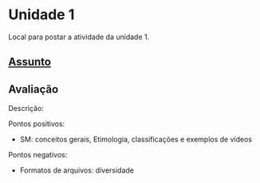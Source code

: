 # Unidade 1

Local para postar a atividade da unidade 1.  

## [Assunto](Assunto.pdf "Assunto")  

## Avaliação

Descrição:  

Pontos positivos:  

- SM: conceitos gerais, Etimologia, classificações e exemplos de vídeos  

Pontos negativos:  

- Formatos de arquivos: diversidade  
